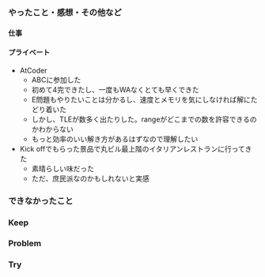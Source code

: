 ### やったこと・感想・その他など

#### 仕事


#### プライベート

- AtCoder 
  - ABCに参加した
  - 初めて4完できたし、一度もWAなくとても早くできた
  - E問題もやりたいことは分かるし、速度とメモリを気にしなければ解にたどり着いた
  - しかし、TLEが数多く出たりした。rangeがどこまでの数を許容できるのかわからない
  - もっと効率のいい解き方があるはずなので理解したい
- Kick offでもらった景品で丸ビル最上階のイタリアンレストランに行ってきた
  - 素晴らしい味だった
  - ただ、庶民派なのかもしれないと実感

### できなかったこと


### Keep


### Problem 


### Try


